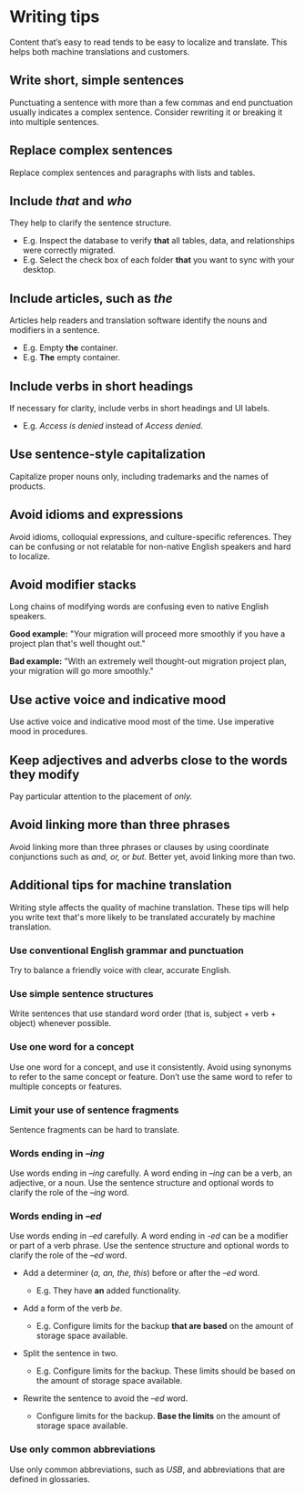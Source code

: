 # Writing tips

Content that’s easy to read tends to be easy to localize and translate. This helps both machine translations and customers.

## Write short, simple sentences

Punctuating a sentence with more than a few commas and end punctuation usually indicates a complex sentence. Consider rewriting it or breaking it into multiple sentences.

## Replace complex sentences

Replace complex sentences and paragraphs with lists and tables.

## Include *that* and *who*

They help to clarify the sentence structure.

* E.g. Inspect the database to verify **that** all tables, data, and relationships were correctly migrated.
* E.g. Select the check box of each folder **that** you want to sync with your desktop.

## Include articles, such as *the*

Articles help readers and translation software identify the nouns and modifiers in a sentence.

* E.g. Empty **the** container.
* E.g. **The** empty container.

## Include verbs in short headings

If necessary for clarity, include verbs in short headings and UI labels.

* E.g. *Access is denied* instead of *Access denied.*

## Use sentence-style capitalization

Capitalize proper nouns only, including trademarks and the names of products.

## Avoid idioms and expressions

Avoid idioms, colloquial expressions, and culture-specific references. They can be confusing or not relatable for non-native English speakers and hard to localize.

## Avoid modifier stacks

Long chains of modifying words are confusing even to native English speakers.

**Good example:** "Your migration will proceed more smoothly if you have a project plan that's well thought out."

**Bad example:** "With an extremely well thought-out migration project plan, your migration will go more smoothly."

## Use active voice and indicative mood

Use active voice and indicative mood most of the time. Use imperative mood in procedures.

## Keep adjectives and adverbs close to the words they modify

Pay particular attention to the placement of *only.*

## Avoid linking more than three phrases

Avoid linking more than three phrases or clauses by using coordinate conjunctions such as *and,* *or,* or *but.* Better yet, avoid linking more than two.

## Additional tips for machine translation

Writing style affects the quality of machine translation. These tips will help you write text that's more likely to be translated accurately by machine translation.

### Use conventional English grammar and punctuation

Try to balance a friendly voice with clear, accurate English.

### Use simple sentence structures

Write sentences that use standard word order (that is, subject + verb + object) whenever possible.

### Use one word for a concept

Use one word for a concept, and use it consistently. Avoid using synonyms to refer to the same concept or feature. Don’t use the same word to refer to multiple concepts or features.

### Limit your use of sentence fragments

Sentence fragments can be hard to translate.

### Words ending in *–ing*

Use words ending in *–ing* carefully. A word ending in *–ing* can be a verb, an adjective, or a noun. Use the sentence structure and optional words to clarify the role of the *–ing* word.

### Words ending in *–ed*

Use words ending in *–ed* carefully. A word ending in *-ed* can be a modifier or part of a verb phrase. Use the sentence structure and optional words to clarify the role of the *–ed* word.

* Add a determiner (*a, an, the, this*) before or after the *–ed* word.
    * E.g. They have **an** added functionality.

* Add a form of the verb *be*.
    * E.g. Configure limits for the backup **that are based** on the amount of storage space available.

* Split the sentence in two.
    * E.g. Configure limits for the backup. These limits should be based on the amount of storage space available.

* Rewrite the sentence to avoid the *–ed* word.
    * Configure limits for the backup. **Base the limits** on the amount of storage space available.

### Use only common abbreviations

Use only common abbreviations, such as *USB*, and abbreviations that are defined in glossaries.
